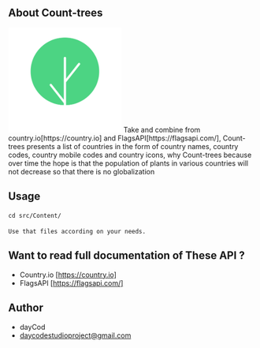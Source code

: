 ## About Count-trees
<img src="https://raw.githubusercontent.com/dayCod/count-trees/content/countrees.png" width="230" alt="Laravel Logo">
Take and combine from country.io[https://country.io] and FlagsAPI[https://flagsapi.com/], Count-trees presents a list of countries in the form of country names, country codes, country mobile codes and country icons, why Count-trees because over time the hope is that the population of plants in various countries will not decrease so that there is no globalization

## Usage
```
cd src/Content/

Use that files according on your needs.
```

## Want to read full documentation of These API ?
- Country.io [https://country.io]
- FlagsAPI [https://flagsapi.com/]

## Author
- dayCod
- daycodestudioproject@gmail.com
